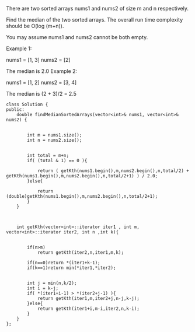 There are two sorted arrays nums1 and nums2 of size m and n respectively.

Find the median of the two sorted arrays. The overall run time complexity should be O(log (m+n)).

You may assume nums1 and nums2 cannot be both empty.

Example 1:

nums1 = [1, 3]
nums2 = [2]

The median is 2.0
Example 2:

nums1 = [1, 2]
nums2 = [3, 4]

The median is (2 + 3)/2 = 2.5

```
class Solution {
public:
    double findMedianSortedArrays(vector<int>& nums1, vector<int>& nums2) {
        
        
        int m = nums1.size();
        int n = nums2.size();
        
            
        int total = m+n;
        if( (total & 1) == 0 ){
        
            return ( getKth(nums1.begin(),m,nums2.begin(),n,total/2) +  getKth(nums1.begin(),m,nums2.begin(),n,total/2+1) ) / 2.0;
        }else{
        
            return  (double)getKth(nums1.begin(),m,nums2.begin(),n,total/2+1);
        }
    }
    
    
    
    int getKth(vector<int>::iterator iter1 , int m, vector<int>::iterator iter2, int n ,int k){
        
        
        if(n>m)
            return getKth(iter2,n,iter1,m,k);
        
        if(n==0)return *(iter1+k-1);
        if(k==1)return min(*iter1,*iter2);
        
        
        int j = min(n,k/2);
        int i = k-j;
        if( *(iter1+i-1) > *(iter2+j-1) ){
            return getKth(iter1,m,iter2+j,n-j,k-j);
        }else{
            return getKth(iter1+i,m-i,iter2,n,k-i);
        }
    }
};
```